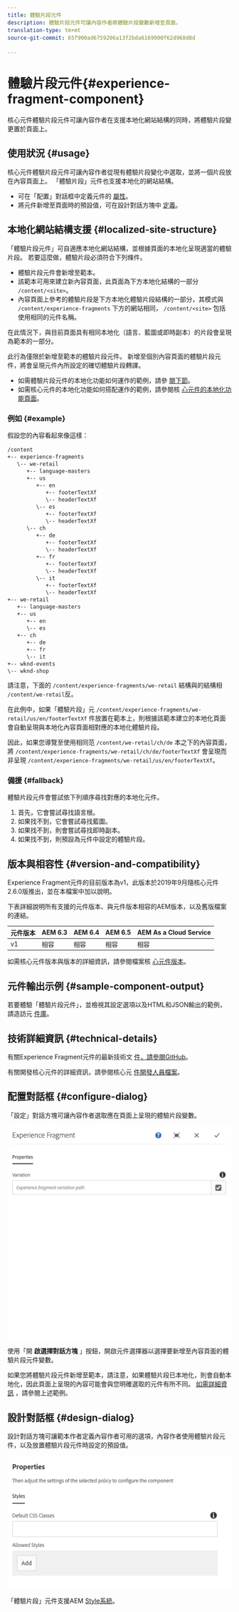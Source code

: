 ```yaml
---
title: 體驗片段元件
description: 體驗片段元件可讓內容作者將體驗片段變數新增至頁面。
translation-type: tm+mt
source-git-commit: 65f900ad6759206a13f2bda6169900f62d968d8d

---
```



# 體驗片段元件{#experience-fragment-component}

核心元件體驗片段元件可讓內容作者在支援本地化網站結構的同時，將體驗片段變更置於頁面上。

## 使用狀況 {#usage}

核心元件體驗片段元件可讓內容作者從現有體驗片段變化中選取，並將一個片段放在內容頁面上。 「體驗片段」元件也支援本地化的網站結構。

* 可在「配置」對話框中定義元件的 [屬性](#configure-dialog)。
* 將元件新增至頁面時的預設值，可在設計對話方塊中 [定義](#design-dialog)。

## 本地化網站結構支援 {#localized-site-structure}

「體驗片段元件」可自適應本地化網站結構，並根據頁面的本地化呈現適當的體驗片段。 若要這麼做，體驗片段必須符合下列條件。

* 體驗片段元件會新增至範本。
* 該範本可用來建立新內容頁面，此頁面為下方本地化結構的一部分 `/content/<site>`。
* 內容頁面上參考的體驗片段是下方本地化體驗片段結構的一部分，其模式與 `/content/experience-fragments` 下方的網站相同， `/content/<site>` 包括使用相同的元件名稱。

在此情況下，與目前頁面具有相同本地化（語言、藍圖或即時副本）的片段會呈現為範本的一部分。

此行為僅限於新增至範本的體驗片段元件。 新增至個別內容頁面的體驗片段元件，將會呈現元件內所設定的確切體驗片段轉譯。

* 如需體驗片段元件的本地化功能如何運作的範例，請參 [閱下節](#example)。
* 如需核心元件的本地化功能如何搭配運作的範例，請參閱核 [心元件的本地化功能頁面](localization.md)。

### 例如 {#example}

假設您的內容看起來像這樣：

```
/content
+-- experience-fragments
   \-- we-retail
      +-- language-masters
      +-- us
         +-- en
            +-- footerTextXf
            \-- headerTextXf
         \-- es
            +-- footerTextXf
            \-- headerTextXf
      \-- ch
         +-- de
            +-- footerTextXf
            \-- headerTextXf
         +-- fr
            +-- footerTextXf
            \-- headerTextXf
         \-- it
            +-- footerTextXf
            \-- headerTextXf
+-- we-retail
   +-- language-masters
   +-- us
      +-- en
      \-- es
   +-- ch
      +-- de
      +-- fr
      \-- it
+-- wknd-events
\-- wknd-shop
```

請注意，下面的 `/content/experience-fragments/we-retail` 結構與的結構相 `/content/we-retail`反。

在此例中，如果「體驗片段」元 `/content/experience-fragments/we-retail/us/en/footerTextXf` 件放置在範本上，則根據該範本建立的本地化頁面會自動呈現與本地化內容頁面相對應的本地化體驗片段。

因此，如果您導覽至使用相同范 `/content/we-retail/ch/de` 本之下的內容頁面，將 `/content/experience-fragments/we-retail/ch/de/footerTextXf` 會呈現而非呈現 `/content/experience-fragments/we-retail/us/en/footerTextXf`。

### 備援 {#fallback}

體驗片段元件會嘗試依下列順序尋找對應的本地化元件。

1. 首先，它會嘗試尋找語言根。
1. 如果找不到，它會嘗試尋找藍圖。
1. 如果找不到，則會嘗試尋找即時副本。
1. 如果找不到，則預設為元件中設定的體驗片段。

## 版本與相容性 {#version-and-compatibility}

Experience Fragment元件的目前版本為v1，此版本於2019年9月隨核心元件2.6.0版推出，並在本檔案中加以說明。

下表詳細說明所有支援的元件版本、與元件版本相容的AEM版本，以及舊版檔案的連結。

| 元件版本 | AEM 6.3 | AEM 6.4 | AEM 6.5 | AEM As a Cloud Service |
|--- |--- |--- |---|---|
| v1 | 相容 | 相容 | 相容 | 相容 |

如需核心元件版本與版本的詳細資訊，請參閱檔案核 [心元件版本](versions.md)。

## 元件輸出示例 {#sample-component-output}

若要體驗「體驗片段元件」，並檢視其設定選項以及HTML和JSON輸出的範例，請造訪元 [件庫](https://adobe.com/go/aem_cmp_library_xf)。

## 技術詳細資訊 {#technical-details}

有關Experience Fragment元件的最新技術文 [件，請參閱GitHub](https://adobe.com/go/aem_cmp_tech_xf_v1)。

有關開發核心元件的詳細資訊，請參閱核心元 [件開發人員檔案](developing.md)。

## 配置對話框 {#configure-dialog}

「設定」對話方塊可讓內容作者選取應在頁面上呈現的體驗片段變數。

![](assets/screen-shot-2019-08-23-10.49.21.png)

使用「開 **啟選擇對話方塊** 」按鈕，開啟元件選擇器以選擇要新增至內容頁面的體驗片段元件變數。

如果您將體驗片段元件新增至範本，請注意，如果體驗片段已本地化，則會自動本地化，因此頁面上呈現的內容可能會與您明確選取的元件有所不同。 [如需詳細資訊](#example) ，請參閱上述範例。

## 設計對話框 {#design-dialog}

設計對話方塊可讓範本作者定義內容作者可用的選項，內容作者使用體驗片段元件，以及放置體驗片段元件時設定的預設值。

![](assets/screen-shot-2019-08-23-10.48.36.png)

「體驗片段」元件支援AEM [Style系統](authoring.md#component-styling)。
